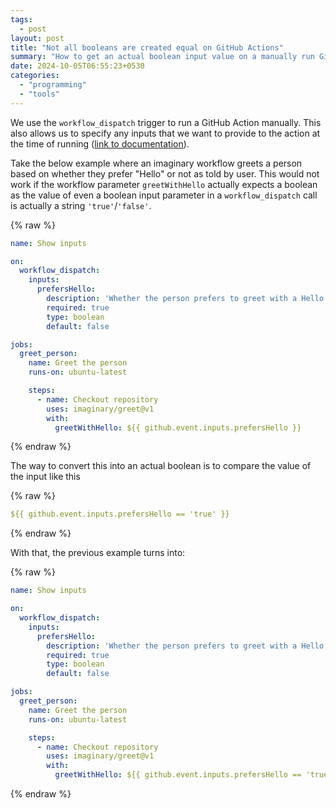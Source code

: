 ```yaml
---
tags:
  - post
layout: post
title: "Not all booleans are created equal on GitHub Actions"
summary: "How to get an actual boolean input value on a manually run GitHub Action"
date: 2024-10-05T06:55:23+0530
categories:
  - "programming"
  - "tools"
---
```


We use the `workflow_dispatch` trigger to run a GitHub Action manually. This also allows us to specify any inputs that we want to provide to the action at the time of running ([link to documentation](https://docs.github.com/en/actions/writing-workflows/choosing-when-your-workflow-runs/events-that-trigger-workflows#providing-inputs)).

Take the below example where an imaginary workflow greets a person based on whether they prefer "Hello" or not as told by user. This would not work if the workflow parameter `greetWithHello` actually expects a boolean as the value of even a boolean input parameter in a `workflow_dispatch` call is actually a string `'true'`/`'false'`.

{% raw %}
```yaml
name: Show inputs

on:
  workflow_dispatch:
    inputs:
      prefersHello:
        description: 'Whether the person prefers to greet with a Hello'
        required: true
        type: boolean
        default: false

jobs:
  greet_person:
    name: Greet the person
    runs-on: ubuntu-latest

    steps:
      - name: Checkout repository
        uses: imaginary/greet@v1
        with:
          greetWithHello: ${{ github.event.inputs.prefersHello }}
```
{% endraw %}

The way to convert this into an actual boolean is to compare the value of the input like this

{% raw %}
```yaml
${{ github.event.inputs.prefersHello == 'true' }}
```
{% endraw %}

With that, the previous example turns into:

{% raw %}
```yaml
name: Show inputs

on:
  workflow_dispatch:
    inputs:
      prefersHello:
        description: 'Whether the person prefers to greet with a Hello'
        required: true
        type: boolean
        default: false

jobs:
  greet_person:
    name: Greet the person
    runs-on: ubuntu-latest

    steps:
      - name: Checkout repository
        uses: imaginary/greet@v1
        with:
          greetWithHello: ${{ github.event.inputs.prefersHello == 'true' }}
```
{% endraw %}
